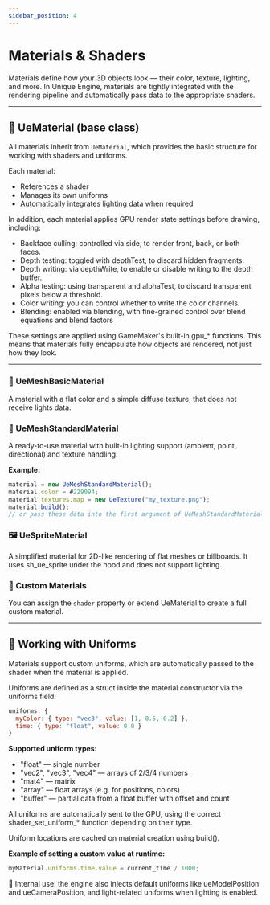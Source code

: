 ```yaml
---
sidebar_position: 4
---
```


# Materials & Shaders

Materials define how your 3D objects look — their color, texture, lighting, and more. In Unique Engine, materials are tightly integrated with the rendering pipeline and automatically pass data to the appropriate shaders.

---

## 🎨 UeMaterial (base class)

All materials inherit from `UeMaterial`, which provides the basic structure for working with shaders and uniforms.

Each material:
- References a shader
- Manages its own uniforms
- Automatically integrates lighting data when required

In addition, each material applies GPU render state settings before drawing, including:

- Backface culling: controlled via side, to render front, back, or both faces.
- Depth testing: toggled with depthTest, to discard hidden fragments.
- Depth writing: via depthWrite, to enable or disable writing to the depth buffer.
- Alpha testing: using transparent and alphaTest, to discard transparent pixels below a threshold.
- Color writing: you can control whether to write the color channels.
- Blending: enabled via blending, with fine-grained control over blend equations and blend factors

These settings are applied using GameMaker's built-in gpu_* functions. This means that materials fully encapsulate how objects are rendered, not just how they look.

---

### 🧱 UeMeshBasicMaterial

A material with a flat color and a simple diffuse texture, that does not receive lights data.

### 🧱 UeMeshStandardMaterial

A ready-to-use material with built-in lighting support (ambient, point, directional) and texture handling.

**Example:**
```js
material = new UeMeshStandardMaterial();
material.color = #229094;
material.textures.map = new UeTexture("my_texture.png");
material.build();
// or pass these data into the first argument of UeMeshStandardMaterial({ <data> }) with automatic building.
```

### 🖼️ UeSpriteMaterial

A simplified material for 2D-like rendering of flat meshes or billboards.
It uses sh_ue_sprite under the hood and does not support lighting.

### 🧪 Custom Materials

You can assign the `shader` property or extend UeMaterial to create a full custom material.

---

## 🧵 Working with Uniforms

Materials support custom uniforms, which are automatically passed to the shader when the material is applied.

Uniforms are defined as a struct inside the material constructor via the uniforms field:

```js
uniforms: {
  myColor: { type: "vec3", value: [1, 0.5, 0.2] },
  time: { type: "float", value: 0.0 }
}
```

**Supported uniform types:**

- "float" — single number
- "vec2", "vec3", "vec4" — arrays of 2/3/4 numbers
- "mat4" — matrix
- "array" — float arrays (e.g. for positions, colors)
- "buffer" — partial data from a float buffer with offset and count

All uniforms are automatically sent to the GPU, using the correct shader_set_uniform_* function depending on their type. 

Uniform locations are cached on material creation using build().

**Example of setting a custom value at runtime:**

```js
myMaterial.uniforms.time.value = current_time / 1000;
```

🔧 Internal use: the engine also injects default uniforms like ueModelPosition and ueCameraPosition, and light-related uniforms when lighting is enabled.
